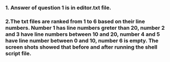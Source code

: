 ### 1. Answer of question 1 is in editor.txt file.
### 2.The txt files are ranked from 1 to 6 based on their line numbers. Number 1 has line numbers greter than 20, number 2 and 3 have line numbers between 10 and 20, number 4 and 5 have line number between 0 and 10, number 6 is empty. The screen shots showed that before and after running the shell script file.
